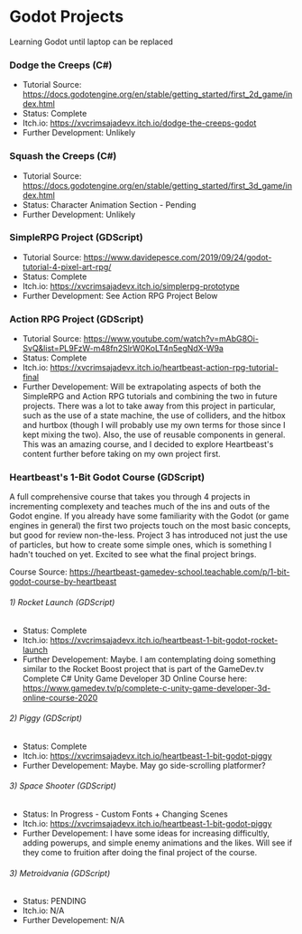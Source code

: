 # Godot Projects
 Learning Godot until laptop can be replaced

### Dodge the Creeps (C#)
- Tutorial Source: https://docs.godotengine.org/en/stable/getting_started/first_2d_game/index.html
- Status: Complete
- Itch.io: https://xvcrimsajadevx.itch.io/dodge-the-creeps-godot
- Further Development: Unlikely

### Squash the Creeps (C#)
- Tutorial Source: https://docs.godotengine.org/en/stable/getting_started/first_3d_game/index.html
- Status: Character Animation Section - Pending
- Further Development: Unlikely

### SimpleRPG Project (GDScript)
- Tutorial Source: https://www.davidepesce.com/2019/09/24/godot-tutorial-4-pixel-art-rpg/
- Status: Complete
- Itch.io: https://xvcrimsajadevx.itch.io/simplerpg-prototype
- Further Development: See Action RPG Project Below

### Action RPG Project (GDScript)
- Tutorial Source: https://www.youtube.com/watch?v=mAbG8Oi-SvQ&list=PL9FzW-m48fn2SlrW0KoLT4n5egNdX-W9a
- Status: Complete
- Itch.io: https://xvcrimsajadevx.itch.io/heartbeast-action-rpg-tutorial-final
- Further Developement: Will be extrapolating aspects of both the SimpleRPG and Action RPG tutorials and combining the two in future projects. There was a lot to take away from this project in particular, such as the use of a state machine, the use of colliders, and the hitbox and hurtbox (though I will probably use my own terms for those since I kept mixing the two). Also, the use of reusable components in general. This was an amazing course, and I decided to explore Heartbeast's content further before taking on my own project first.

### Heartbeast's 1-Bit Godot Course (GDScript)
A full comprehensive course that takes you through 4 projects in incrementing complexety and teaches much of the ins and outs of the Godot engine. If you already have some familiarity with the Godot (or game engines in general) the first two projects touch on the most basic concepts, but good for review non-the-less. Project 3 has introduced not just the use of particles, but how to create some simple ones, which is something I hadn't touched on yet. Excited to see what the final project brings.

Course Source: https://heartbeast-gamedev-school.teachable.com/p/1-bit-godot-course-by-heartbeast

###### 1) Rocket Launch (GDScript)
   - Status: Complete
   - Itch.io: https://xvcrimsajadevx.itch.io/heartbeast-1-bit-godot-rocket-launch
   - Further Developement: Maybe. I am contemplating doing something similar to the Rocket Boost project that is part of the GameDev.tv Complete C# Unity Game Developer 3D Online Course here: https://www.gamedev.tv/p/complete-c-unity-game-developer-3d-online-course-2020
   
###### 2) Piggy (GDScript)
   - Status: Complete
   - Itch.io: https://xvcrimsajadevx.itch.io/heartbeast-1-bit-godot-piggy
   - Further Developement: Maybe. May go side-scrolling platformer?
   
###### 3) Space Shooter (GDScript)
   - Status: In Progress - Custom Fonts + Changing Scenes
   - Itch.io: https://xvcrimsajadevx.itch.io/heartbeast-1-bit-godot-piggy
   - Further Developement: I have some ideas for increasing difficultly, adding powerups, and simple enemy animations and the likes. Will see if they come to fruition after doing the final project of the course.

###### 3) Metroidvania (GDScript)
   - Status: PENDING
   - Itch.io: N/A
   - Further Developement: N/A
